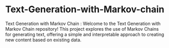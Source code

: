 # Text-Generation-with-Markov-chain
Text Generation with Markov Chain :  Welcome to the Text Generation with Markov Chain repository! This project explores the use of Markov Chains for generating text, offering a simple and interpretable approach to creating new content based on existing data.
